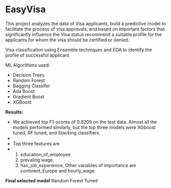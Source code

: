 # EasyVisa
This project analyzes the data of Visa applicants, build a predictive model to facilitate the process of visa approvals, and based on important factors that significantly influence the Visa status recommend a suitable profile for the applicants for whom the visa should be certified or denied.

Visa classification using Ensemble techniques and EDA to identify the profile of successful applicant

ML Algorithims used:
- Decision Trees
- Random Forest
- Bagging Classifer
- Ada Boost
- Gradient Boost
- XGBoost

**Results:**
- We achieved top F1-scores of 0.8209 on the test data. Almost all the models performed similarly, but the top three models were XGboost tuned, RF tuned, and Stacking classifiers.
- 
- Top three features are
- 1) education_of_employee
  2) prevaling wage,
  3) has_job_experience,
  Other variables of importance are continent_Europe and hourly_wage.

**Final selected model**
Random Forest Tuned
